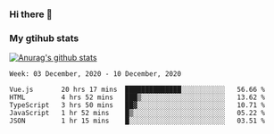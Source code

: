 ### Hi there 👋

### My gtihub stats

[![Anurag's github stats](https://github-readme-stats.vercel.app/api?username=gaozhidong)](https://github.com/gaozhidong/github-readme-stats)

<!--START_SECTION:waka-->
```text
Week: 03 December, 2020 - 10 December, 2020

Vue.js       20 hrs 17 mins  ██████████████░░░░░░░░░░░   56.66 % 
HTML         4 hrs 52 mins   ███▒░░░░░░░░░░░░░░░░░░░░░   13.62 % 
TypeScript   3 hrs 50 mins   ██▓░░░░░░░░░░░░░░░░░░░░░░   10.71 % 
JavaScript   1 hr 52 mins    █▒░░░░░░░░░░░░░░░░░░░░░░░   05.22 % 
JSON         1 hr 15 mins    █░░░░░░░░░░░░░░░░░░░░░░░░   03.51 % 
```
<!--END_SECTION:waka-->